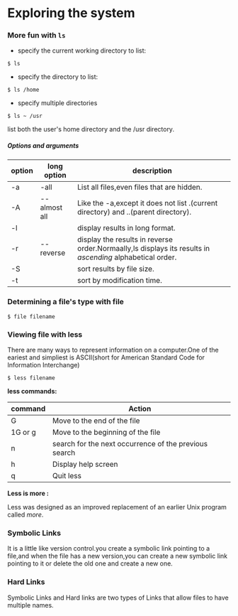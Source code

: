 # Exploring the system
### More fun with `ls`
* specify the current working directory to list:
```
$ ls
```

* specify the directory to list:
```
$ ls /home
```

* specify multiple directories
```
$ ls ~ /usr
```
list both the user's home directory and the /usr directory.

##### Options and arguments

| option |  long option  | description
| ------ | -----------   | -----------
| -a     | -all          | List all files,even files that are hidden.
| -A     | --almost all  | Like the -a,except it does not list .(current directory) and ..(parent directory).
| -l     |               | display results in long format.
| -r     | --reverse     | display the results in reverse order.Normaally,ls displays its results in *ascending* alphabetical order.
| -S     |               | sort results by file size.
| -t     |               | sort by modification time.

### Determining a file's type with file
```
$ file filename
```

### Viewing file with less
There are many ways to represent information on a computer.One of the eariest and simpliest is ASCII(short for American Standard Code for Information Interchange)
```
$ less filename
```
**less commands:**

| command | Action
| ------- | ------
| G       | Move to the end of the file
| 1G or g | Move to the beginning of the file
| n       | search for the next occurrence of the previous search
| h       | Display help screen
| q       | Quit less

**Less is more :**

Less was designed as an improved replacement of an earlier Unix program called *more*.

### Symbolic Links
It is a little like version control.you create a symbolic link pointing to a file,and when the file has a new version,you can create a new symbolic link pointing to it or delete the old one and create a new one.

### Hard Links
Symbolic Links and Hard links are two types of Links that allow files to have multiple names.
